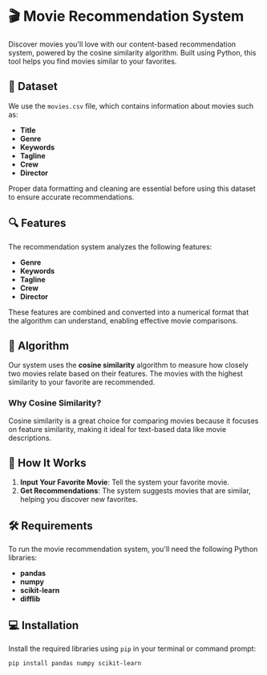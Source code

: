 # 🎬 Movie Recommendation System

Discover movies you'll love with our content-based recommendation system, powered by the cosine similarity algorithm. Built using Python, this tool helps you find movies similar to your favorites.

## 📁 Dataset

We use the `movies.csv` file, which contains information about movies such as:
- **Title**
- **Genre**
- **Keywords**
- **Tagline**
- **Crew**
- **Director**

Proper data formatting and cleaning are essential before using this dataset to ensure accurate recommendations.

## 🔍 Features

The recommendation system analyzes the following features:
- **Genre**
- **Keywords**
- **Tagline**
- **Crew**
- **Director**

These features are combined and converted into a numerical format that the algorithm can understand, enabling effective movie comparisons.

## 🧠 Algorithm

Our system uses the **cosine similarity** algorithm to measure how closely two movies relate based on their features. The movies with the highest similarity to your favorite are recommended.

### Why Cosine Similarity?
Cosine similarity is a great choice for comparing movies because it focuses on feature similarity, making it ideal for text-based data like movie descriptions.

## 🚀 How It Works

1. **Input Your Favorite Movie**: Tell the system your favorite movie.
2. **Get Recommendations**: The system suggests movies that are similar, helping you discover new favorites.

## 🛠️ Requirements

To run the movie recommendation system, you'll need the following Python libraries:
- **pandas**
- **numpy**
- **scikit-learn**
- **difflib**

## 💻 Installation

Install the required libraries using `pip` in your terminal or command prompt:

```bash
pip install pandas numpy scikit-learn
```
